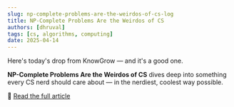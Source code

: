```yaml
---
slug: np-complete-problems-are-the-weirdos-of-cs-log
title: NP-Complete Problems Are the Weirdos of CS
authors: [dhruval]
tags: [cs, algorithms, computing]
date: 2025-04-14
---
```


Here's today's drop from KnowGrow — and it's a good one.

**NP-Complete Problems Are the Weirdos of CS** dives deep into something every CS nerd should care about — in the nerdiest, coolest way possible.

🔗 [Read the full article](/docs/2025-04-14-np-complete-problems-are-the-weirdos-of-cs)
